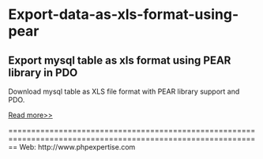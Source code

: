 # Export-data-as-xls-format-using-pear
<h2>Export mysql table as xls format using PEAR library in PDO</h2>

Download mysql table as XLS file format with PEAR library support and PDO.

<p><a href="http://www.phpexpertise.com/export-xls-file-using-pear-with-pdo/">Read more>></a></p>
==============================================================================================================
Web: http://www.phpexpertise.com<br/>
